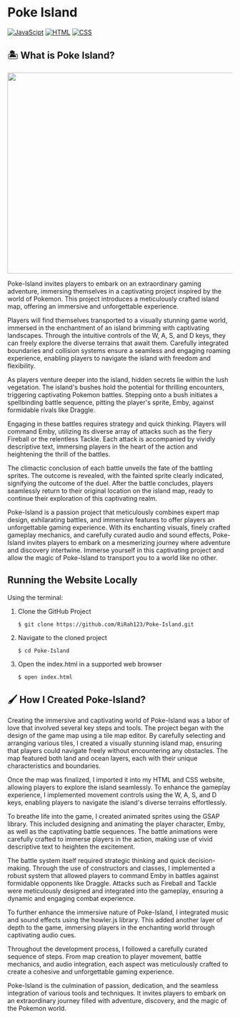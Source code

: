 # Poke Island
[![JavaScipt](https://img.shields.io/badge/JavaScript-F7DF1E?style=for-the-badge&logo=javascript&logoColor=white)]()
[![HTML](https://img.shields.io/badge/HTML-E34F26?style=for-the-badge&logo=HTML5&logoColor=white)]()
[![CSS](https://img.shields.io/badge/CSS-1572B6?style=for-the-badge&logo=CSS3&logoColor=white)]()

## 🏝️ What is Poke Island?

<p align="center">
  <img src="./poke-island.gif" width="1000" height="450">
</p>

Poke-Island invites players to embark on an extraordinary gaming adventure, immersing themselves in a captivating project inspired by the world of Pokemon. This project introduces a meticulously crafted island map, offering an immersive and unforgettable experience.

Players will find themselves transported to a visually stunning game world, immersed in the enchantment of an island brimming with captivating landscapes. Through the intuitive controls of the W, A, S, and D keys, they can freely explore the diverse terrains that await them. Carefully integrated boundaries and collision systems ensure a seamless and engaging roaming experience, enabling players to navigate the island with freedom and flexibility.

As players venture deeper into the island, hidden secrets lie within the lush vegetation. The island's bushes hold the potential for thrilling encounters, triggering captivating Pokemon battles. Stepping onto a bush initiates a spellbinding battle sequence, pitting the player's sprite, Emby, against formidable rivals like Draggle.

Engaging in these battles requires strategy and quick thinking. Players will command Emby, utilizing its diverse array of attacks such as the fiery Fireball or the relentless Tackle. Each attack is accompanied by vividly descriptive text, immersing players in the heart of the action and heightening the thrill of the battles.

The climactic conclusion of each battle unveils the fate of the battling sprites. The outcome is revealed, with the fainted sprite clearly indicated, signifying the outcome of the duel. After the battle concludes, players seamlessly return to their original location on the island map, ready to continue their exploration of this captivating realm.

Poke-Island is a passion project that meticulously combines expert map design, exhilarating battles, and immersive features to offer players an unforgettable gaming experience. With its enchanting visuals, finely crafted gameplay mechanics, and carefully curated audio and sound effects, Poke-Island invites players to embark on a mesmerizing journey where adventure and discovery intertwine. Immerse yourself in this captivating project and allow the magic of Poke-Island to transport you to a world like no other.

## Running the Website Locally

Using the terminal:

1. Clone the GitHub Project
   ```
   $ git clone https://github.com/RiRah123/Poke-Island.git
   ```
2. Navigate to the cloned project
   ```
   $ cd Poke-Island
   ```
3. Open the index.html in a supported web browser
   ```
   $ open index.html
   ```

## 🖌️ How I Created Poke-Island?

Creating the immersive and captivating world of Poke-Island was a labor of love that involved several key steps and tools. The project began with the design of the game map using a tile map editor. By carefully selecting and arranging various tiles, I created a visually stunning island map, ensuring that players could navigate freely without encountering any obstacles. The map featured both land and ocean layers, each with their unique characteristics and boundaries.

Once the map was finalized, I imported it into my HTML and CSS website, allowing players to explore the island seamlessly. To enhance the gameplay experience, I implemented movement controls using the W, A, S, and D keys, enabling players to navigate the island's diverse terrains effortlessly.

To breathe life into the game, I created animated sprites using the GSAP library. This included designing and animating the player character, Emby, as well as the captivating battle sequences. The battle animations were carefully crafted to immerse players in the action, making use of vivid descriptive text to heighten the excitement.

The battle system itself required strategic thinking and quick decision-making. Through the use of constructors and classes, I implemented a robust system that allowed players to command Emby in battles against formidable opponents like Draggle. Attacks such as Fireball and Tackle were meticulously designed and integrated into the gameplay, ensuring a dynamic and engaging combat experience.

To further enhance the immersive nature of Poke-Island, I integrated music and sound effects using the howler.js library. This added another layer of depth to the game, immersing players in the enchanting world through captivating audio cues.

Throughout the development process, I followed a carefully curated sequence of steps. From map creation to player movement, battle mechanics, and audio integration, each aspect was meticulously crafted to create a cohesive and unforgettable gaming experience.

Poke-Island is the culmination of passion, dedication, and the seamless integration of various tools and techniques. It invites players to embark on an extraordinary journey filled with adventure, discovery, and the magic of the Pokemon world.
